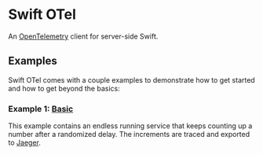 # Swift OTel

An [OpenTelemetry](https://opentelemetry.io) client for server-side Swift.

## Examples

Swift OTel comes with a couple examples to demonstrate how to get started and how to get beyond the basics:

### Example 1: [Basic](./Examples/Basic)

This example contains an endless running service that keeps counting up a number after a randomized delay.
The increments are traced and exported to [Jaeger](https://jaegertracing.io).

